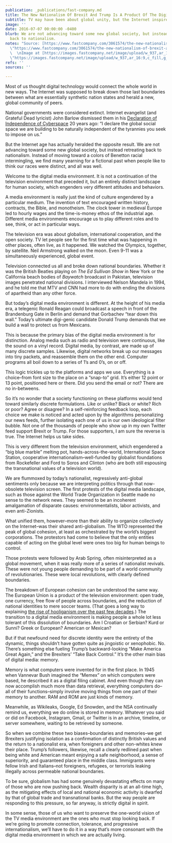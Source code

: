 ```yaml
---
publication: _publications/fast-company.md
title: The New Nationalism Of Brexit And Trump Is A Product Of The Digital Age
subtitle: TV may have been about global unity, but the Internet inspires the opposite.
image: ''
date: 2016-07-07 00:00:00 -0400
blurb: We are not advancing toward some new global society, but instead retreating
  back to nationalism.
notes: "Source: [https://www.fastcompany.com/3061574/the-new-nationalism-of-brexit-and-trump-is-a-product-of-the-digital-age](https://www.fastcompany.com/3061574/the-new-nationalism-of-brexit-and-trump-is-a-product-of-the-digital-age
  \"https://www.fastcompany.com/3061574/the-new-nationalism-of-brexit-and-trump-is-a-product-of-the-digital-age\")
  \  \nImage at [https://images.fastcompany.net/image/upload/w_937,ar_16:9,c_fill,g_auto,f_auto,q_auto,fl_lossy/fc/3061574-poster-p-1-the-nationalism-that-has-brought-us-brexit-and-trump-is-a-symptom-of-the-digital-age.webp](https://images.fastcompany.net/image/upload/w_937,ar_16:9,c_fill,g_auto,f_auto,q_auto,fl_lossy/fc/3061574-poster-p-1-the-nationalism-that-has-brought-us-brexit-and-trump-is-a-symptom-of-the-digital-age.webp
  \"https://images.fastcompany.net/image/upload/w_937,ar_16:9,c_fill,g_auto,f_auto,q_auto,fl_lossy/fc/3061574-poster-p-1-the-nationalism-that-has-brought-us-brexit-and-trump-is-a-symptom-of-the-digital-age.webp\")"
refs: ''
sources: ''

---
```

Most of us thought digital technology would connect the whole world in new ways. The Internet was supposed to break down those last boundaries between what are essentially synthetic nation states and herald a new, global community of peers.

National governments were considered extinct. Internet evangelist (and Grateful Dead lyricist) John Barlow dismissed them in his [Declaration of Independence of Cyberspace](https://www.eff.org/cyberspace-independence) 20 years ago: “I declare the global social space we are building to be naturally independent of the tyrannies you seek to impose on us.”

But the Internet age has actually heralded the opposite result. We are not advancing toward some new global society, but instead retreating back to nationalism. Instead of moving toward a colors of Benetton racial intermingling, we find many yearning for a fictional past when people like to think our races were distinct, and all was well.

Welcome to the digital media environment. It is not a continuation of the television environment that preceded it, but an entirely distinct landscape for human society, which engenders very different attitudes and behaviors.

A media environment is really just the kind of culture engendered by a particular medium. The invention of text encouraged written history, contracts, the Bible, and monotheism. The clock tower in medieval Europe led to hourly wages and the time-is-money ethos of the industrial age. Different media environments encourage us to play different roles and to see, think, or act in particular ways.

The television era was about globalism, international cooperation, and the open society. TV let people see for the first time what was happening in other places, often live, as it happened. We watched the Olympics, together, by satellite. Neil Armstrong walked on the moon. Even 9-11 was a simultaneously experienced, global event.

Television connected us all and broke down national boundaries. Whether it was the British Beatles playing on _The Ed Sullivan Show_ in New York or the California beach bodies of _Baywatch_ broadcast in Pakistan, television images penetrated national divisions. I interviewed Nelson Mandela in 1994, and he told me that MTV and CNN had more to do with ending the divisions of apartheid than any other force.

But today’s digital media environment is different. At the height of his media era, a telegenic Ronald Reagan could broadcast a speech in front of the Brandenburg Gate in Berlin and demand that Gorbachev “tear down this wall.” Today’s ultimate digi-genic candidate Donald Trump demands that we build a wall to protect us from Mexicans.

This is because the primary bias of the digital media environment is for distinction. Analog media such as radio and television were continuous, like the sound on a vinyl record. Digital media, by contrast, are made up of many discrete samples. Likewise, digital networks break up our messages into tiny packets, and reassemble them on the other end. Computer programs all boil down to a series of 1’s and 0’s, on or off.

This logic trickles up to the platforms and apps we use. Everything is a choice–from font size to the place on a “snap-to” grid. It’s either 12 point or 13 point, positioned here or there. Did you send the email or not? There are no in-betweens.

So it’s no wonder that a society functioning on these platforms would tend toward similarly discrete formulations. Like or unlike? Black or white? Rich or poor? Agree or disagree? In a self-reinforcing feedback loop, each choice we make is noticed and acted upon by the algorithms personalizing our news feeds, further isolating each one of us in our own ideological filter bubble. Not one of the thousands of people who show up in my own Twitter feed support Brexit or Trump. For those supporters, I am sure the reverse is true. The Internet helps us take sides.

This is very different from the television environment, which engendered a “big blue marble” melting pot, hands-across-the-world, International Space Station, cooperative internationalism–well-funded by globalist foundations from Rockefeller and Ford to Soros and Clinton (who are both still espousing the transnational values of a television world).

We are flummoxed by today’s nationalist, regressively anti-global sentiments only because we are interpreting politics through that now-obsolete television screen. The first protests of the digital media landscape, such as those against the World Trade Organization in Seattle made no sense to the network news. They seemed to be an incoherent amalgamation of disparate causes: environmentalists, labor activists, and even anti-Zionists.

What unified them, however–more than their ability to organize collectively on the Internet–was their shared anti-globalism. The WTO represented the peak of global cohesion, at least as orchestrated by the world’s biggest corporations. The protestors had come to believe that the only entities capable of acting on the global level were ones too big for human beings to control.

Those protests were followed by Arab Spring, often misinterpreted as a global movement, when it was really more of a series of nationalist revivals. These were not young people demanding to be part of a world community of revolutionaries. These were local revolutions, with clearly defined boundaries.

The breakdown of European cohesion can be understood the same way. The European Union is a product of the television environment: open trade, one currency, free flow of people across boundaries, and the reduction of national identities to mere soccer teams. (That goes a long way to explaining [the rise of hooliganism over the past few decades](http://www.dailymail.co.uk/news/article-66593/Football-hooliganism-increase.html).) The transition to a digital media environment is making people a whole lot less tolerant of this dissolution of boundaries. Am I Croatian or Serbian? Kurd or Sunni? Greek or European? American or Mexican?

But if that newfound need for discrete identity were the entirety of the dynamic, things shouldn’t have gotten quite as jingoistic or xenophobic. No. There’s something else fueling Trump’s backward-looking “Make America Great Again,” and the Brexiters’ “Take Back Control.” It’s the other main bias of digital media: memory.

Memory is what computers were invented for in the first place. In 1945 when Vannevar Bush imagined the “Memex” on which computers were based, he described it as a digital filing cabinet. And even though they can now accomplish much more than data retrieval, everything computers do–all of their functions–simply involve moving things from one part of their memory to another. RAM and ROM are just kinds of memory.

Meanwhile, as Wikileaks, Google, Ed Snowden, and the NSA continually remind us, everything we do online is stored in memory. Whatever you said or did on Facebook, Instagram, Gmail, or Twitter is in an archive, timeline, or server somewhere, waiting to be retrieved by someone.

So when we combine these two biases–boundaries and memories–we get Brexiters justifying isolation as a confirmation of distinctly British values and the return to a nationalist era, when foreigners and other non-whites knew their place. Trump’s followers, likewise, recall a clearly redlined past when being white and American meant enjoying a safe neighborhood, a sense of superiority, and guaranteed place in the middle class. Immigrants were fellow Irish and Italians–not foreigners, refugees, or terrorists leaking illegally across permeable national boundaries.

To be sure, globalism has had some genuinely devastating effects on many of those who are now pushing back. Wealth disparity is at an all-time high, as the mitigating effects of local and national economic activity is dwarfed by that of global trade and transnational banks. But the way people are responding to this pressure, so far anyway, is strictly digital in spirit.

In some sense, those of us who want to preserve the one-world vision of the TV media environment are the ones who must stop looking back. If we’re going to promote connection, tolerance, and progressive internationalism, we’ll have to do it in a way that’s more consonant with the digital media environment in which we are actually living.